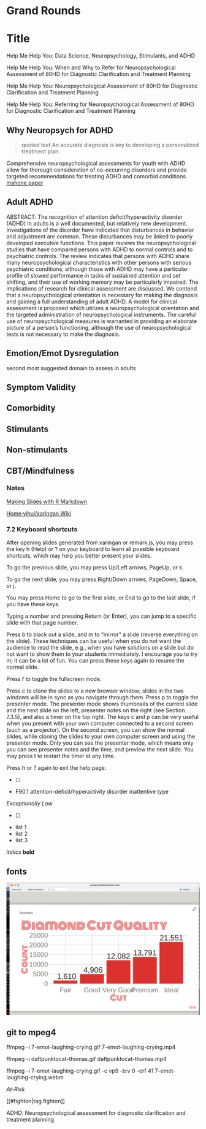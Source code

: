 # Grand Rounds

# Title

Help Me Help You: Data Science, Neuropsychology, Stimulants, and ADHD

Help Me Help You: When and Why to Refer for Neuropsychological Assessment of 80HD for Diagnostic Clarification and Treatment Planning

Help Me Help You: Neuropsychological Assessment of 80HD for Diagnostic Clarification and Treatment Planning

Help Me Help You: Referring for Neuropsychological Assessment of 80HD for Diagnostic Clarification and Treatment Planning

## Why Neuropsych for ADHD

> quoted text
> An accurate diagnosis is key to developing a personalized treatment plan.

Comprehensive neuropsychological assessments for youth with ADHD allow for thorough consideration of co-occurring disorders and provide targeted recommendations for treating ADHD and comorbid conditions. [mahone paper](https://www.ncbi.nlm.nih.gov/pmc/articles/PMC3943538/)

## Adult ADHD

ABSTRACT: The recognition of attention deficit/hyperactivity disorder (ADHD) in adults is a well documented, but relatively new development. Investigations of the disorder have indicated that disturbances in behavior and adjustment are common. These disturbances may be linked to poorly developed executive functions. This paper reviews the neuropsychological studies that have compared persons with ADHD to normal controls and to psychiatric controls. The review indicates that persons with ADHD share many neuropsychological characteristics with other persons with serious psychiatric conditions, although those with ADHD may have a particular profile of slowed performance in tasks of sustained attention and set shifting, and their use of working memory may be particularly impaired. The implications of research for clinical assessment are discussed. We contend that a neuropsychological orientation is necessary for making the diagnosis and gaining a full understanding of adult ADHD. A model for clinical assessment is proposed which utilizes a neuropsychological orientation and the targeted administration of neuropsychological instruments. The careful use of neuropsychological measures is warranted in providing an elaborate picture of a person’s functioning, although the use of neuropsychological tests is not necessary to make the diagnosis.

## Emotion/Emot Dysregulation

second most suggested domain to assess in adults

## Symptom Validity

## Comorbidity

## Stimulants

## Non-stimulants

## CBT/Mindfulness

### Notes

[Making Slides with R Markdown](https://arm.rbind.io/slides/xaringan.html#1)

[Home·yihui/xaringan Wiki](https://github.com/yihui/xaringan/wiki)

### 7.2 Keyboard shortcuts

After opening slides generated from xaringan or remark.js, you may press the key h (Help) or ? on your keyboard to learn all possible keyboard shortcuts, which may help you better present your slides.

To go the previous slide, you may press Up/Left arrows, PageUp, or k.

To go the next slide, you may press Right/Down arrows, PageDown, Space, or j.

You may press Home to go to the first slide, or End to go to the last slide, if you have these keys.

Typing a number and pressing Return (or Enter), you can jump to a specific slide with that page number.

Press b to black out a slide, and m to “mirror” a slide (reverse everything on the slide). These techniques can be useful when you do not want the audience to read the slide, e.g., when you have solutions on a slide but do not want to show them to your students immediately. I encourage you to try m; it can be a lot of fun. You can press these keys again to resume the normal slide.

Press f to toggle the fullscreen mode.

Press c to clone the slides to a new browser window; slides in the two windows will be in sync as you navigate through them. Press p to toggle the presenter mode. The presenter mode shows thumbnails of the current slide and the next slide on the left, presenter notes on the right (see Section 7.3.5), and also a timer on the top right. The keys c and p can be very useful when you present with your own computer connected to a second screen (such as a projector). On the second screen, you can show the normal slides, while cloning the slides to your own computer screen and using the presenter mode. Only you can see the presenter mode, which means only you can see presenter notes and the time, and preview the next slide. You may press t to restart the timer at any time.

Press h or ? again to exit the help page.

* [ ]
* F90.1 attention-deficit/hyperactivity disorder inattentive type

*Exceptionally Low*

* [ ]
* list 1
* list 2
* list 3

*italics*
**bold**

## fonts

![picture 1](assets/images/b4aa81e6df25ca807af1e8ac9fc8471e948883b777dfc9ec4eb1bd000f315334.png)

## git to mpeg4

ffmpeg -i 7-emot-laughing-crying.gif 7-emot-laughing-crying.mp4

ffmpeg -i daftpunktocat-thomas.gif daftpunktocat-thomas.mp4

ffmpeg -i 7-emot-laughing-crying.gif -c vp9 -b:v 0 -crf 41 7-emot-laughing-crying.webm

*At-Risk*

\[\[\#fighton\|tag\.fighton\]\]

ADHD: Neuropsychological assessment for diagnostic clarification and treatment planning